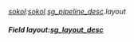 _[sokol](../../modules/sokol/sokol-module.md):[sokol](../../modules/sokol/sokol-module.md).[sg\_pipeline\_desc](../../modules/sokol/sokol-sg_pipeline_desc.md).layout_
##### Field layout:[sg_layout_desc](../../modules/sokol/sokol-sg_layout_desc.md)
